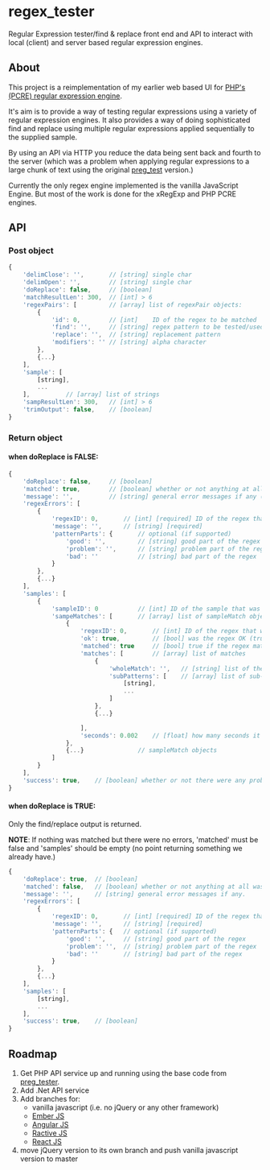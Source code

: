 # regex_tester
Regular Expression tester/find &amp; replace front end and API to interact with local (client) and server based regular expression engines.

## About
This project is a reimplementation of my earlier web based UI for [PHP's (PCRE) regular expression engine](https://github.com/evanwills/preg_test).

It's aim is to provide a way of testing regular expressions using a variety of regular expression engines. It also provides a way of doing sophisticated find and replace using multiple regular expressions applied sequentially to the supplied sample.

By using an API via HTTP you reduce the data being sent back and fourth to the server (which was a problem when applying regular expressions to a large chunk of text using the original [preg_test](https://github.com/evanwills/preg_test) version.)

Currently the only regex engine implemented is the vanilla JavaScript Engine. But most of the work is done for the xRegExp and PHP PCRE engines.

## API
### Post object
``` javascript
{
	'delimClose': '',		// [string] single char
	'delimOpen': '',		// [string] single char
	'doReplace': false,		// [boolean]
	'matchResultLen': 300,	// [int] > 6
	'regexPairs': [			// [array] list of regexPair objects:
		{
			'id': 0,		// [int]	ID of the regex to be matched
			'find': '',		// [string]	regex pattern to be tested/used
			'replace': '',	// [string]	replacement pattern
			'modifiers': '' // [string]	alpha character
		},
		{...}
	],
	'sample': [
		[string],
		...
	],			// [array] list of strings
	'sampResultLen': 300,	// [int] > 6
	'trimOutput': false,	// [boolean]
}
```

### Return object
#### when doReplace is FALSE:
``` javascript
{
	'doReplace': false,		// [boolean]
	'matched': true,		// [boolean] whether or not anything at all was matched
	'message': '',			// [string] general error messages if any (e.g. "server error", "page not found")
	'regexErrors': [
		{
			'regexID': 0,		// [int] [required] ID of the regex that had a problem
			'message': '',		// [string] [required]
			'patternParts': {		// optional (if supported)
				'good': '',			// [string] good part of the regex
				'problem': '',		// [string] problem part of the regex
				'bad': ''			// [string] bad part of the regex
			}
		},
		{...}
	],
	'samples': [
		{
			'sampleID': 0			// [int] ID of the sample that was matched
			'sampeMatches': [		// [array] list of sampleMatch objects
				{
					'regexID': 0,		// [int] ID of the regex that was matched
					'ok': true,			// [bool] was the regex OK (true if there were no errors)
					'matched': true		// [bool] true if the regex matched anything at all
					'matches': [		// [array] list of matches
						{
							'wholeMatch': '',	// [string] list of the whole match
							'subPatterns': [	// [array] list of sub-parts of the match
								[string],
								...
							]
						},
						{...}

					],
					'seconds': 0.002	// [float] how many seconds it took to apply the regex to the sample
				},
				{...}				// sampleMatch objects
			]
		}
	],
	'success': true,	// [boolean] whether or not there were any problems
}
```

#### when doReplace is TRUE:

Only the find/replace output is returned.

__NOTE__: If nothing was matched but there were no errors, 'matched' must be false and 'samples' should be empty (no point returning something we already have.)

``` javascript
{
	'doReplace': true,	// [boolean]
	'matched': false,	// [boolean] whether or not anything at all was matched
	'message': '',		// [string] general error messages if any.
	'regexErrors': [
		{
			'regexID': 0,		// [int] [required] ID of the regex that had a problem
			'message': '',		// [string] [required]
			'patternParts': {	// optional (if supported)
				'good': '',		// [string] good part of the regex
				'problem': '',	// [string] problem part of the regex
				'bad': ''		// [string] bad part of the regex
			}
		},
		{...}
	],
	'samples': [
		[string],
		...
	],
	'success': true,	// [boolean]
}
```

## Roadmap
1.	Get PHP API service up and running using the base code from [preg_tester](https://github.com/evanwills/preg_test).
3.	Add .Net API service
3.	Add branches for:
	*	vanilla javascript (i.e. no jQuery or any other framework)
	*	[Ember JS](https://emberjs.com/)
	*	[Angular JS](https:angularjs.org/)
	*	[Ractive JS](http://ractivejs.org/)
	*	[React JS](https://facebook.github.io/react)
4.	move jQuery version to its own branch and push vanilla javascript version to master
